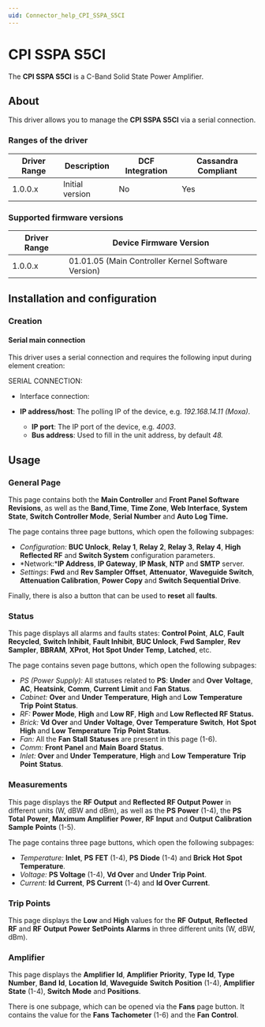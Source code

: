 ```yaml
---
uid: Connector_help_CPI_SSPA_S5CI
---
```


# CPI SSPA S5CI

The **CPI SSPA S5CI** is a C-Band Solid State Power Amplifier.

## About

This driver allows you to manage the **CPI SSPA S5CI** via a serial connection.

### Ranges of the driver

| **Driver Range** | **Description** | **DCF Integration** | **Cassandra Compliant** |
|------------------|-----------------|---------------------|-------------------------|
| 1.0.0.x          | Initial version | No                  | Yes                     |

### Supported firmware versions

| **Driver Range** | **Device Firmware Version**                        |
|------------------|----------------------------------------------------|
| 1.0.0.x          | 01.01.05 (Main Controller Kernel Software Version) |

## Installation and configuration

### Creation

#### Serial main connection

This driver uses a serial connection and requires the following input during element creation:

SERIAL CONNECTION:

- Interface connection:

- **IP address/host**: The polling IP of the device, e.g. *192.168.14.11 (Moxa)*.
  - **IP port**: The IP port of the device, e.g. *4003*.
  - **Bus address**: Used to fill in the unit address, by default *48.*

## Usage

### General Page

This page contains both the **Main Controller** and **Front Panel Software Revisions**, as well as the **Band**,**Time**, **Time Zone**, **Web Interface**, **System State**, **Switch Controller Mode**, **Serial Number** and **Auto Log Time.**

The page contains three page buttons, which open the following subpages:

- *Configuration:* **BUC Unlock**, **Relay 1**, **Relay 2**, **Relay 3**, **Relay 4**, **High Reflected RF** and **Switch System** configuration parameters.
- *Network:***IP Address**, **IP Gateway**, **IP Mask**, **NTP** and **SMTP** server.
- *Settings*: **Fwd** and **Rev Sampler Offset**, **Attenuator**, **Waveguide Switch**, **Attenuation Calibration**, **Power Copy** and **Switch Sequential Drive**.

Finally, there is also a button that can be used to **reset** all **faults**.

### Status

This page displays all alarms and faults states: **Control Point**, **ALC**, **Fault Recycled**, **Switch Inhibit**, **Fault Inhibit**, **BUC Unlock**, **Fwd Sampler**, **Rev Sampler**, **BBRAM**, **XProt**, **Hot Spot Under Temp**, **Latched**, etc.

The page contains seven page buttons, which open the following subpages:

- *PS (Power Supply):* All statuses related to **PS**: **Under** and **Over** **Voltage**, **AC**, **Heatsink**, **Comm**, **Current** **Limit** and **Fan Status**.
- *Cabinet:* **Over** and **Under** **Temperature**, **High** and **Low** **Temperature** **Trip** **Point Status**.
- *RF:* **Power Mode**, **High** and **Low RF**, **High** and **Low Reflected RF Status.**
- *Brick:* **Vd** **Over** and **Under** **Voltage**, **Over** **Temperature** **Switch**, **Hot** **Spot** **High** and **Low** **Temperature** **Trip** **Point Status**.
- *Fan:* All the **Fan** **Stall** **Statuses** are present in this page (1-6).
- *Comm:* **Front** **Panel** and **Main** **Board** **Status**.
- *Inlet:* **Over** and **Under** **Temperature**, **High** and **Low** **Temperature** **Trip** **Point** **Status**.

### Measurements

This page displays the **RF Output** and **Reflected RF Output Power** in different units (W, dBW and dBm), as well as the **PS** **Power** (1-4), the **PS** **Total** **Power**, **Maximum** **Amplifier** **Power**, **RF** **Input** and **Output** **Calibration** **Sample** **Points** (1-5).

The page contains three page buttons, which open the following subpages:

- *Temperature:* **Inlet**, **PS** **FET** (1-4), **PS** **Diode** (1-4) and **Brick** **Hot** **Spot** **Temperature**.
- *Voltage:* **PS Voltage** (1-4), **Vd Over** and **Under Trip Point**.
- *Current:* **Id Current**, **PS Current** (1-4) and **Id Over Current**.

### Trip Points

This page displays the **Low** and **High** values for the **RF** **Output**, **Reflected** **RF** and **RF** **Output** **Power** **SetPoints** **Alarms** in three different units (W, dBW, dBm).

### Amplifier

This page displays the **Amplifier** **Id**, **Amplifier** **Priority**, **Type** **Id**, **Type** **Number**, **Band** **Id**, **Location** **Id**, **Waveguide** **Switch** **Position** (1-4), **Amplifier** **State** (1-4), **Switch** **Mode** and **Positions**.

There is one subpage, which can be opened via the **Fans** page button. It contains the value for the **Fans** **Tachometer** (1-6) and the **Fan** **Control**.
